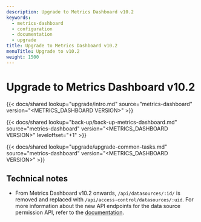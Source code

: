 ```yaml
---
description: Upgrade to Metrics Dashboard v10.2
keywords:
  - metrics-dashboard
  - configuration
  - documentation
  - upgrade
title: Upgrade to Metrics Dashboard v10.2
menuTitle: Upgrade to v10.2
weight: 1500
---
```


# Upgrade to Metrics Dashboard v10.2

{{< docs/shared lookup="upgrade/intro.md" source="metrics-dashboard" version="<METRICS_DASHBOARD VERSION>" >}}

{{< docs/shared lookup="back-up/back-up-metrics-dashboard.md" source="metrics-dashboard" version="<METRICS_DASHBOARD VERSION>" leveloffset="+1" >}}

{{< docs/shared lookup="upgrade/upgrade-common-tasks.md" source="metrics-dashboard" version="<METRICS_DASHBOARD VERSION>" >}}

## Technical notes

- From Metrics Dashboard v10.2 onwards, `/api/datasources/:id/` is removed and replaced with `/api/access-control/datasources/:uid`. For more information about the new API endpoints for the data source permission API, refer to the [documentation](https://metrics-dashboard.com/docs/metrics-dashboard/<METRICS_DASHBOARD_VERSION>/developers/http_api/datasource_permissions/).
